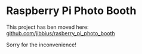 # Raspberry Pi Photo Booth
This project has ben moved here:
[github.com/jibbius/rasberry_pi_photo_booth](https://github.com/jibbius/rasberry_pi_photo_booth/)

Sorry for the inconvenience!